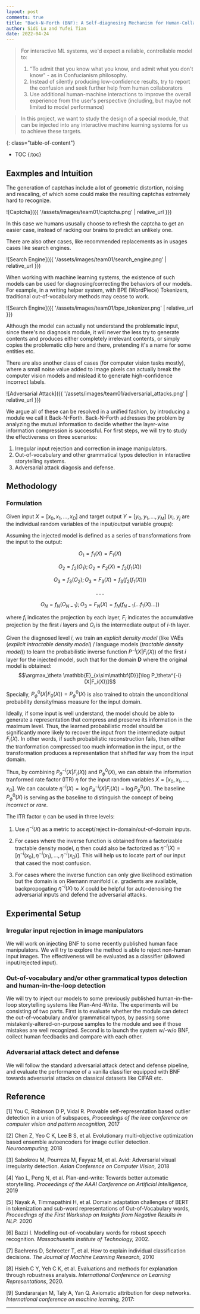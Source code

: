 ```yaml
---
layout: post
comments: true
title: "Back-N-Forth (BNF): A Self-diagnosing Mechanism for Human-Collaborating ML Systems"
author: Sidi Lu and Yufei Tian
date: 2022-04-24
---
```



> For interactive ML systems, we'd expect a reliable, controllable model to:
> 1. "To admit that you know what you know, and admit what you don't know" - as in Confucianism philosophy.
> 2. Instead of silently producing low-confidence results, try to report the confusion and seek further help from human collaborators
> 3. Use additional human-machine interactions to improve the overall experience from the user's perspective (including, but maybe not limited to model performance)

> In this project, we want to study the design of a special module, that can be injected into any interactive machine learning systems for us to achieve these targets.


<!--more-->
{: class="table-of-content"}
* TOC
{:toc}

## Eaxmples and Intuition
The generation of captchas include a lot of geometric distortion, noising and rescaling, of which some could make the resulting captchas extremely hard to recognize.

![Captcha]({{ '/assets/images/team01/captcha.png' | relative_url }})

In this case we humans ususally choose to refresh the captcha to get an easier case, instead of racking our brains to predict an unlikely one.

There are also other cases, like recommended replacements as in usages cases like search engines.

![Search Engine]({{ '/assets/images/team01/search_engine.png' | relative_url }})

When working with machine learning systems, the existence of such models can be used for diagnosing/correcting the behaviors of our models. For example, in a writing helper system, with BPE (WordPiece) Tokenizers, traditional out-of-vocabulary methods may cease to work. 

![Search Engine]({{ '/assets/images/team01/bpe_tokenizer.png' | relative_url }})

Although the model can actually not understand the problematic input, since there's no diagnosis module, it will never the less try to generate contents and produces either completely irrelevant contents, or simply copies the problematic clip here and there, pretending it's a name for some entities etc.

There are also another class of cases (for computer vision tasks mostly), where a small noise value added to image pixels can actually break the computer vision models and mislead it to generate high-confidence incorrect labels.

![Adversarial Attack]({{ '/assets/images/team01/adversarial_attacks.png' | relative_url }})

We argue all of these can be resolved in a unified fashion, by introducing a module we call it Back-N-Forth. Back-N-Forth addresses the problem by analyzing the mutual information to decide whether the layer-wise information compression is successful. For first steps, we will try to study the effectiveness on three scenarios:

1. Irregular input rejection and correction in image manipulators.
2. Out-of-vocabulary and other grammatical typos detection in interactive storytelling systems.
3. Adversarial attack diagosis and defense.
## Methodology
### Formulation
Given input $X = [x_0, x_1, ..., x_D]$ and target output $Y = [y_0, y_1, ..., y_M]$ ($x_i$, $y_j$ are the individual random variables of the input/output variable groups):

Assuming the injected model is defined as a series of transformations from the input to the output:

$$O_1 = f_1(X) = F_1(X)$$

$$O_2 = f_2(O_1); O_2 = F_2(X) = f_2(f_1(X))$$

$$O_3 = f_3(O_2); O_3 = F_3(X) = f_3(f_2(f_1(X)))$$

$$......$$

$$O_N = f_N(O_{N-1}); O_3 = F_N(X) = f_N(f_{N-1}(...f_1(X)...))$$

where $f_i$ indicates the projection by each layer, $F_i$ indicates the accumulative projection by the first $i$ layers and $O_i$ is the intermediate output of $i$-th layer.

Given the diagnosed level $i$, we train an _explicit density model_ (like VAEs (_explicit intractable density model_) / language models (_tractable density model_)) to learn the probabilistic inverse function $P^{-i}(X|F_i(X))$ of the first $i$ layer for the injected model, such that for the domain $\mathbf{D}$ where the original model is obtained:
$$\argmax_\theta \mathbb{E}_{x\sim\mathbf{D}}[\log P_\theta^{-i}(X|F_i(X))]$$

Specially, $P_\phi^{0}(X|F_0(X)) = P_\phi^{0}(X)$ is also trained to obtain the unconditional probability density/mass measure for the input domain.

Ideally, if some input is well understand, the model should be able to generate a representation that compress and preserve its information in the maximum level. Thus, the learned probabilistic model should be significantly more likely to recover the input from the intermediate output $F_i(X)$. In other words, if such probabilistic reconstruction fails, then either the tranformation compressed too much information in the input, or the transformation produces a representation that shifted far way from the input domain.

Thus, by combining $P_\theta^{-i}(X|F_i(X))$ and $P_\phi^{0}(X)$, we can obtain the information tranformed rate factor (ITR) $\eta$ for the input random variables $X=[x_0, x_1, ..., x_D]$. We can caculate $\eta^{-i}(X) = \log P_\theta^{-i}(X|F_i(X)) - \log P_\phi^{0}(X)$. The baseline $P_\phi^{0}(X)$ is serving as the baseline to distinguish the concept of being _incorrect_ or _rare_.


The ITR factor $\eta$ can be used in three levels:
1. Use $\eta^{-i}(X)$ as a metric to accept/reject in-domain/out-of-domain inputs.

2. For cases where the inverse function is obtained from a factorizable tractable density model, $\eta$ then could also be factorized as $\eta^{-i}(X) = [\eta^{-i}(x_0), \eta^{-i}(x_1), ..., \eta^{-i}(x_D)]$. This will help us to locate part of our input that cased the most confusion.

3. For cases where the inverse function can only give likelihood estimation but the domain is on Riemann manifold _i.e._ gradients are available, backpropogating $\eta^{-i}(X)$ to $X$ could be helpful for auto-denoising the adversarial inputs and defend the adversarial attacks.

## Experimental Setup
### Irregular input rejection in image manipulators

We will work on injecting BNF to some recently published human face manipulators. We will try to explore the method is able to reject non-human input images. The effectiveness will be evaluated as a classifier (allowed input/rejected input).

### Out-of-vocabulary and/or other grammatical typos detection and human-in-the-loop detection

We will try to inject our models to some previously published human-in-the-loop storytelling systems like Plan-And-Write. The experiments will be consisting of two parts. First is to evaluate whether the module can detect the out-of-vocabulary and/or grammatical typos, by passing some mistakenly-altered-on-purpose samples to the module and see if those mistakes are well recognized. Second is to launch the system w/-w/o BNF, collect human feedbacks and compare with each other.

### Adversarial attack detect and defense

We will follow the standard adversarial attack detect and defense pipeline, and evaluate the performance of a vanilla classifier equipped with BNF towards adversarial attacks on classical datasets like CIFAR etc.

## Reference

[1] You C, Robinson D P, Vidal R. Provable self-representation based outlier detection in a union of subspaces, *Proceedings of the ieee conference on computer vision and pattern recognition,* 2017

[2] Chen Z, Yeo C K, Lee B S, et al. Evolutionary multi-objective optimization based ensemble autoencoders for image outlier detection. *Neurocomputing,* 2018

[3] Sabokrou M, Pourreza M, Fayyaz M, et al. Avid: Adversarial visual irregularity detection. *Asian Conference on Computer Vision,* 2018

[4] Yao L, Peng N, et al. Plan-and-write: Towards better automatic storytelling. *Proceedings of the AAAI Conference on Artificial Intelligence,* 2019

[5] Nayak A, Timmapathini H, et al. Domain adaptation challenges of BERT in tokenization and sub-word representations of Out-of-Vocabulary words, *Proceedings of the First Workshop on Insights from Negative Results in NLP.* 2020

[6] Bazzi I. Modelling out-of-vocabulary words for robust speech recognition. *Massachusetts Institute of Technology,* 2002.

[7] Baehrens D, Schroeter T, et al. How to explain individual classification decisions. *The Journal of Machine Learning Research,* 2010

[8] Hsieh C Y, Yeh C K, et al. Evaluations and methods for explanation through robustness analysis. *International Conference on Learning Representations*, 2020.

[9] Sundararajan M, Taly A, Yan Q. Axiomatic attribution for deep networks. *International conference on machine learning,* 2017:

---
